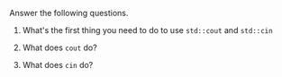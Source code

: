 Answer the following questions.

1. What's the first thing you need to do to use `std::cout` and `std::cin`

2. What does `cout` do?

3. What does `cin` do?
